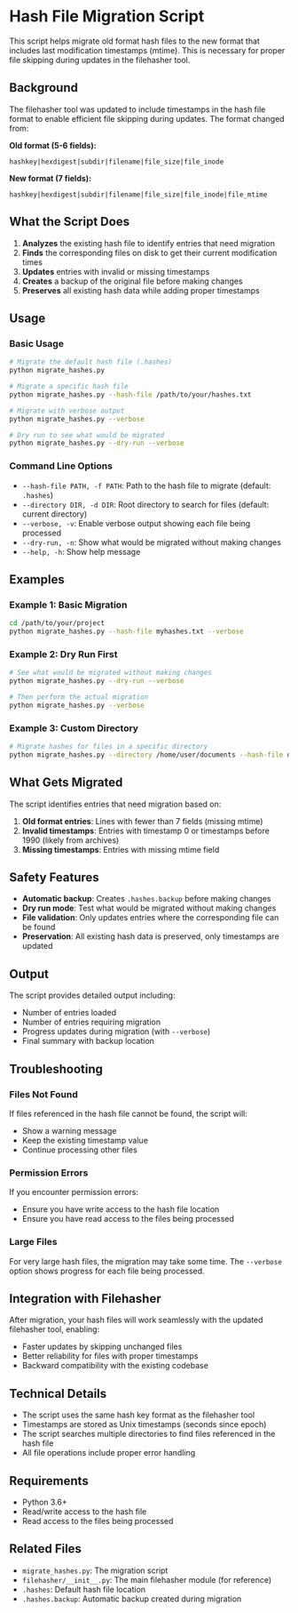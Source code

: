 # Hash File Migration Script

This script helps migrate old format hash files to the new format that includes last modification timestamps (mtime). This is necessary for proper file skipping during updates in the filehasher tool.

## Background

The filehasher tool was updated to include timestamps in the hash file format to enable efficient file skipping during updates. The format changed from:

**Old format (5-6 fields):**
```
hashkey|hexdigest|subdir|filename|file_size|file_inode
```

**New format (7 fields):**
```
hashkey|hexdigest|subdir|filename|file_size|file_inode|file_mtime
```

## What the Script Does

1. **Analyzes** the existing hash file to identify entries that need migration
2. **Finds** the corresponding files on disk to get their current modification times
3. **Updates** entries with invalid or missing timestamps
4. **Creates** a backup of the original file before making changes
5. **Preserves** all existing hash data while adding proper timestamps

## Usage

### Basic Usage

```bash
# Migrate the default hash file (.hashes)
python migrate_hashes.py

# Migrate a specific hash file
python migrate_hashes.py --hash-file /path/to/your/hashes.txt

# Migrate with verbose output
python migrate_hashes.py --verbose

# Dry run to see what would be migrated
python migrate_hashes.py --dry-run --verbose
```

### Command Line Options

- `--hash-file PATH, -f PATH`: Path to the hash file to migrate (default: `.hashes`)
- `--directory DIR, -d DIR`: Root directory to search for files (default: current directory)
- `--verbose, -v`: Enable verbose output showing each file being processed
- `--dry-run, -n`: Show what would be migrated without making changes
- `--help, -h`: Show help message

## Examples

### Example 1: Basic Migration

```bash
cd /path/to/your/project
python migrate_hashes.py --hash-file myhashes.txt --verbose
```

### Example 2: Dry Run First

```bash
# See what would be migrated without making changes
python migrate_hashes.py --dry-run --verbose

# Then perform the actual migration
python migrate_hashes.py --verbose
```

### Example 3: Custom Directory

```bash
# Migrate hashes for files in a specific directory
python migrate_hashes.py --directory /home/user/documents --hash-file docs.hashes
```

## What Gets Migrated

The script identifies entries that need migration based on:

1. **Old format entries**: Lines with fewer than 7 fields (missing mtime)
2. **Invalid timestamps**: Entries with timestamp 0 or timestamps before 1990 (likely from archives)
3. **Missing timestamps**: Entries with missing mtime field

## Safety Features

- **Automatic backup**: Creates `.hashes.backup` before making changes
- **Dry run mode**: Test what would be migrated without making changes
- **File validation**: Only updates entries where the corresponding file can be found
- **Preservation**: All existing hash data is preserved, only timestamps are updated

## Output

The script provides detailed output including:

- Number of entries loaded
- Number of entries requiring migration
- Progress updates during migration (with `--verbose`)
- Final summary with backup location

## Troubleshooting

### Files Not Found

If files referenced in the hash file cannot be found, the script will:
- Show a warning message
- Keep the existing timestamp value
- Continue processing other files

### Permission Errors

If you encounter permission errors:
- Ensure you have write access to the hash file location
- Ensure you have read access to the files being processed

### Large Files

For very large hash files, the migration may take some time. The `--verbose` option shows progress for each file being processed.

## Integration with Filehasher

After migration, your hash files will work seamlessly with the updated filehasher tool, enabling:

- Faster updates by skipping unchanged files
- Better reliability for files with proper timestamps
- Backward compatibility with the existing codebase

## Technical Details

- The script uses the same hash key format as the filehasher tool
- Timestamps are stored as Unix timestamps (seconds since epoch)
- The script searches multiple directories to find files referenced in the hash file
- All file operations include proper error handling

## Requirements

- Python 3.6+
- Read/write access to the hash file
- Read access to the files being processed

## Related Files

- `migrate_hashes.py`: The migration script
- `filehasher/__init__.py`: The main filehasher module (for reference)
- `.hashes`: Default hash file location
- `.hashes.backup`: Automatic backup created during migration
